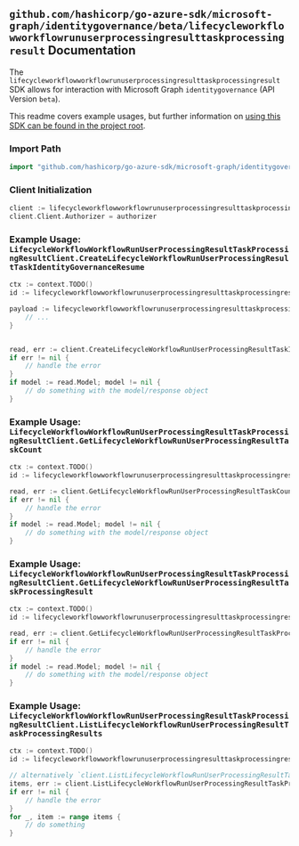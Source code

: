 
## `github.com/hashicorp/go-azure-sdk/microsoft-graph/identitygovernance/beta/lifecycleworkflowworkflowrunuserprocessingresulttaskprocessingresult` Documentation

The `lifecycleworkflowworkflowrunuserprocessingresulttaskprocessingresult` SDK allows for interaction with Microsoft Graph `identitygovernance` (API Version `beta`).

This readme covers example usages, but further information on [using this SDK can be found in the project root](https://github.com/hashicorp/go-azure-sdk/tree/main/docs).

### Import Path

```go
import "github.com/hashicorp/go-azure-sdk/microsoft-graph/identitygovernance/beta/lifecycleworkflowworkflowrunuserprocessingresulttaskprocessingresult"
```


### Client Initialization

```go
client := lifecycleworkflowworkflowrunuserprocessingresulttaskprocessingresult.NewLifecycleWorkflowWorkflowRunUserProcessingResultTaskProcessingResultClientWithBaseURI("https://graph.microsoft.com")
client.Client.Authorizer = authorizer
```


### Example Usage: `LifecycleWorkflowWorkflowRunUserProcessingResultTaskProcessingResultClient.CreateLifecycleWorkflowRunUserProcessingResultTaskIdentityGovernanceResume`

```go
ctx := context.TODO()
id := lifecycleworkflowworkflowrunuserprocessingresulttaskprocessingresult.NewIdentityGovernanceLifecycleWorkflowWorkflowIdRunIdUserProcessingResultIdTaskProcessingResultID("workflowId", "runId", "userProcessingResultId", "taskProcessingResultId")

payload := lifecycleworkflowworkflowrunuserprocessingresulttaskprocessingresult.CreateLifecycleWorkflowRunUserProcessingResultTaskIdentityGovernanceResumeRequest{
	// ...
}


read, err := client.CreateLifecycleWorkflowRunUserProcessingResultTaskIdentityGovernanceResume(ctx, id, payload, lifecycleworkflowworkflowrunuserprocessingresulttaskprocessingresult.DefaultCreateLifecycleWorkflowRunUserProcessingResultTaskIdentityGovernanceResumeOperationOptions())
if err != nil {
	// handle the error
}
if model := read.Model; model != nil {
	// do something with the model/response object
}
```


### Example Usage: `LifecycleWorkflowWorkflowRunUserProcessingResultTaskProcessingResultClient.GetLifecycleWorkflowRunUserProcessingResultTaskCount`

```go
ctx := context.TODO()
id := lifecycleworkflowworkflowrunuserprocessingresulttaskprocessingresult.NewIdentityGovernanceLifecycleWorkflowWorkflowIdRunIdUserProcessingResultID("workflowId", "runId", "userProcessingResultId")

read, err := client.GetLifecycleWorkflowRunUserProcessingResultTaskCount(ctx, id, lifecycleworkflowworkflowrunuserprocessingresulttaskprocessingresult.DefaultGetLifecycleWorkflowRunUserProcessingResultTaskCountOperationOptions())
if err != nil {
	// handle the error
}
if model := read.Model; model != nil {
	// do something with the model/response object
}
```


### Example Usage: `LifecycleWorkflowWorkflowRunUserProcessingResultTaskProcessingResultClient.GetLifecycleWorkflowRunUserProcessingResultTaskProcessingResult`

```go
ctx := context.TODO()
id := lifecycleworkflowworkflowrunuserprocessingresulttaskprocessingresult.NewIdentityGovernanceLifecycleWorkflowWorkflowIdRunIdUserProcessingResultIdTaskProcessingResultID("workflowId", "runId", "userProcessingResultId", "taskProcessingResultId")

read, err := client.GetLifecycleWorkflowRunUserProcessingResultTaskProcessingResult(ctx, id, lifecycleworkflowworkflowrunuserprocessingresulttaskprocessingresult.DefaultGetLifecycleWorkflowRunUserProcessingResultTaskProcessingResultOperationOptions())
if err != nil {
	// handle the error
}
if model := read.Model; model != nil {
	// do something with the model/response object
}
```


### Example Usage: `LifecycleWorkflowWorkflowRunUserProcessingResultTaskProcessingResultClient.ListLifecycleWorkflowRunUserProcessingResultTaskProcessingResults`

```go
ctx := context.TODO()
id := lifecycleworkflowworkflowrunuserprocessingresulttaskprocessingresult.NewIdentityGovernanceLifecycleWorkflowWorkflowIdRunIdUserProcessingResultID("workflowId", "runId", "userProcessingResultId")

// alternatively `client.ListLifecycleWorkflowRunUserProcessingResultTaskProcessingResults(ctx, id, lifecycleworkflowworkflowrunuserprocessingresulttaskprocessingresult.DefaultListLifecycleWorkflowRunUserProcessingResultTaskProcessingResultsOperationOptions())` can be used to do batched pagination
items, err := client.ListLifecycleWorkflowRunUserProcessingResultTaskProcessingResultsComplete(ctx, id, lifecycleworkflowworkflowrunuserprocessingresulttaskprocessingresult.DefaultListLifecycleWorkflowRunUserProcessingResultTaskProcessingResultsOperationOptions())
if err != nil {
	// handle the error
}
for _, item := range items {
	// do something
}
```
